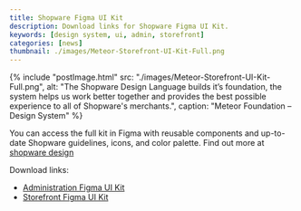 ```yaml
---
title: Shopware Figma UI Kit
description: Download links for Shopware Figma UI Kit.
keywords: [design system, ui, admin, storefront]
categories: [news]
thumbnail: ./images/Meteor-Storefront-UI-Kit-Full.png
---
```


{% include "postImage.html" src: "./images/Meteor-Storefront-UI-Kit-Full.png", alt: "The Shopware Design Language builds it’s foundation, the system helps us work better together and provides the best possible experience to all of Shopware's merchants.", caption: "Meteor Foundation – Design System" %}

You can access the full kit in Figma with reusable components and up-to-date Shopware guidelines, icons, and color palette. Find out more at [shopware design](https://shopware.design/?ref=shopwaredaily)

Download links:

* [Administration Figma UI Kit](https://www.figma.com/community/file/1032569283566168066?ref=shopwaredaily)
* [Storefront Figma UI Kit](https://www.figma.com/community/file/1164162429440480157?ref=shopwaredaily)
